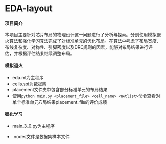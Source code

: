 # EDA-layout

#### 项目简介

本项目主要针对芯片布局的物理设计这一问题进行了分析与探索。分别使用模拟退火算法和强化学习算法完成了对标准单元的优化布局。在算法中考虑了布局宽度、布线复杂度、对称性、引脚密度以及DRC规则的因素，能够对布局结果进行评估，并根据评估结果继续调整布局。

#### 模拟退火

- eda.ml为主程序
- cells.spi为数据集
- placement文件夹中包含部分标准单元的布局结果
- 使用`python main.py <placement_file> <cell_name> <netlist>`命令查看对单个标准单元布局结果placement_file的评价成绩

#### 强化学习

- main_3_0.py为主程序

- .nodes文件是数据集样本文件
